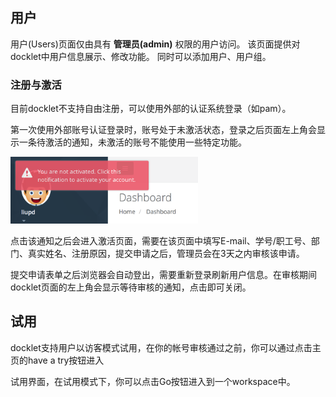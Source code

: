 ## 用户 ##

用户(Users)页面仅由具有 **管理员(admin)** 权限的用户访问。
该页面提供对docklet中用户信息展示、修改功能。
同时可以添加用户、用户组。

### 注册与激活 ###
目前docklet不支持自由注册，可以使用外部的认证系统登录（如pam）。

第一次使用外部账号认证登录时，账号处于未激活状态，登录之后页面左上角会显示一条待激活的通知，未激活的账号不能使用一些特定功能。

<img src="../images/user_init.png" width="300" alt="add workspace">

点击该通知之后会进入激活页面，需要在该页面中填写E-mail、学号/职工号、部门、真实姓名、注册原因，提交申请之后，管理员会在3天之内审核该申请。

提交申请表单之后浏览器会自动登出，需要重新登录刷新用户信息。在审核期间docklet页面的左上角会显示等待审核的通知，点击即可关闭。

## 试用 ##
docklet支持用户以访客模式试用，在你的帐号审核通过之前，你可以通过点击主页的have a try按钮进入


试用界面，在试用模式下，你可以点击Go按钮进入到一个workspace中。
